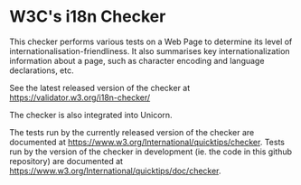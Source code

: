 # W3C's i18n Checker 

This checker performs various tests on a Web Page to determine its level of internationalisation-friendliness. It also summarises key internationalization information about a page, such as character encoding and language declarations, etc.

See the latest released version of the checker at
https://validator.w3.org/i18n-checker/

The checker is also integrated into Unicorn.

The tests run by the currently released version of the checker are documented at https://www.w3.org/International/quicktips/checker. Tests run by the version of the checker in development (ie. the code in this github repository) are documented at https://www.w3.org/International/quicktips/doc/checker.

